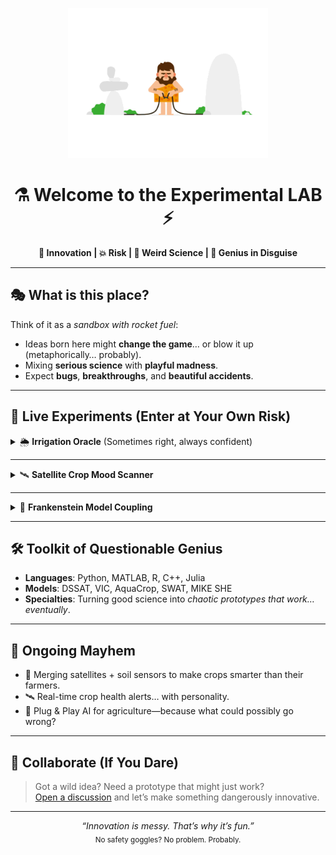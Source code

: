 <p align="center">
  <img src="zzz.gif" width="320" alt="Animated chaos of genius" />
</p>

<h1 align="center">⚗️ Welcome to the Experimental LAB ⚡</h1>
<p align="center">
  <b>🚀 Innovation | 💥 Risk | 🧪 Weird Science | 🤯 Genius in Disguise</b>
</p>

---

## 🎭 What is this place?
Think of it as a *sandbox with rocket fuel*:  
- Ideas born here might **change the game**… or blow it up (metaphorically… probably).
- Mixing **serious science** with **playful madness**.
- Expect **bugs**, **breakthroughs**, and **beautiful accidents**.

---

## 🧩 Live Experiments (Enter at Your Own Risk)

<details>
  <summary>🌦️ <b>Irrigation Oracle</b> (Sometimes right, always confident)</summary>
  <blockquote>
    Soil Moisture: <code>0.32 m³/m³</code> <br>
    Rain Forecast: <code>8 mm</code> <br>
    Crop: <code>Durum Wheat</code>
    <br><br>
    <b>Result:</b> No irrigation needed 🚫💧  
    <sub>Reasoning: The AI says so. And it’s in charge here.</sub>
  </blockquote>
</details>

---

<details>
  <summary>🛰️ <b>Satellite Crop Mood Scanner</b></summary>
  <blockquote>
    NDVI says your crops are “happy” 🌱.  
    We’re still working on detecting sarcasm from plants.
  </blockquote>
</details>

---

<details>
  <summary>🤖 <b>Frankenstein Model Coupling</b></summary>
  <blockquote>
    VIC talks to DSSAT, which talks to AquaCrop, which talks to… the coffee machine.  
    Status: Models synced ✔️ Coffee still brewing ☕
  </blockquote>
</details>

---

## 🛠️ Toolkit of Questionable Genius
- **Languages**: Python, MATLAB, R, C++, Julia
- **Models**: DSSAT, VIC, AquaCrop, SWAT, MIKE SHE
- **Specialties**: Turning good science into *chaotic prototypes that work… eventually*.

---

## 🧠 Ongoing Mayhem
- 🌾 Merging satellites + soil sensors to make crops smarter than their farmers.
- 🛰️ Real-time crop health alerts… with personality.
- 🤖 Plug & Play AI for agriculture—because what could possibly go wrong?

---

## 📢 Collaborate (If You Dare)
> Got a wild idea? Need a prototype that might just work?  
> [Open a discussion](https://github.com/SIADSiM/SIADSiM/discussions) and let’s make something dangerously innovative.

---

<p align="center">
  <em>“Innovation is messy. That’s why it’s fun.”</em> <br>
  <sub>No safety goggles? No problem. Probably.</sub>
</p>
